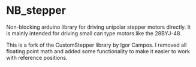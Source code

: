 # NB_stepper
Non-blocking arduino library for driving unipolar stepper motors directly. It is mainly intended for driving small can type motors like the 28BYJ-48. 

This is a fork of the CustomStepper library by Igor Campos. I removed all floating point math and added some functionality to make it easier to work with reference positions.
